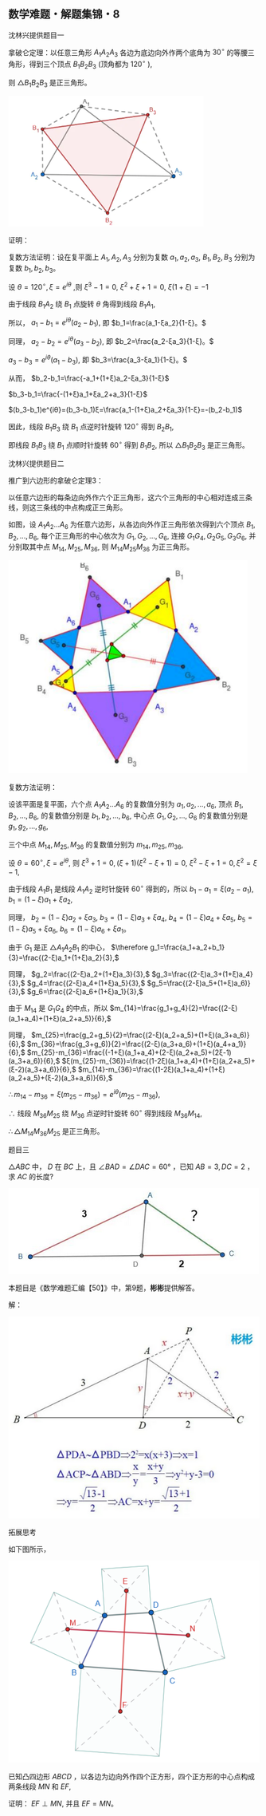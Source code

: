 ## 数学难题・解题集锦・8

沈林兴提供题目一

拿破仑定理：以任意三角形 $A_1A_2A_3$ 各边为底边向外作两个底角为 $30^{\circ}$ 的等腰三角形，得到三个顶点 $B_1B_2B_3$ (顶角都为 $120^{\circ}$ ), 

则 $\triangle B_1B_2B_3$ 是正三角形。

![图](/pics/p66-1.png)

证明：

复数方法证明：设在复平面上 $A_1,A_2,A_3$ 分别为复数 $a_1,a_2,a_3,$ $B_1,B_2,B_3$ 分别为复数 $b_1,b_2,b_3。$ 

设 $θ=120^{\circ},ξ=e^{iθ}$ ,则 $ξ^3-1=0,$ $ξ^2+ξ+1=0,$ $ξ(1+ξ)=-1$

由于线段 $B_1A_2$ 绕 $B_1$ 点旋转 $θ$ 角得到线段 $B_1A_1,$

所以， $a_1-b_1=e^{iθ}(a_2-b_1),$ 即 $b_1=\frac{a_1-ξa_2}{1-ξ}。$

同理， $a_2-b_2=e^{iθ}(a_3-b_2),$ 即 $b_2=\frac{a_2-ξa_3}{1-ξ}。$

$a_3-b_3=e^{iθ}(a_1-b_3),$ 即 $b_3=\frac{a_3-ξa_1}{1-ξ}。$

从而， $b_2-b_1=\frac{-a_1+(1+ξ)a_2-ξa_3}{1-ξ}$

$b_3-b_1=\frac{-(1+ξ)a_1+ξa_2+a_3}{1-ξ}$

$(b_3-b_1)e^{iθ}=(b_3-b_1)ξ=\frac{a_1-(1+ξ)a_2+ξa_3}{1-ξ}=-(b_2-b_1)$

因此，线段 $B_1B_3$ 绕 $B_1$ 点逆时针旋转 $120^{\circ}$ 得到 $B_2B_1,$ 

即线段 $B_1B_3$ 绕 $B_1$ 点顺时针旋转 $60^{\circ}$ 得到 $B_1B_2,$ 所以 $\triangle B_1B_2B_3$ 是正三角形。

沈林兴提供题目二

推广到六边形的拿破仑定理3：

以任意六边形的每条边向外作六个正三角形，这六个三角形的中心相对连成三条线，则这三条线的中点构成正三角形。 

如图，设 $A_1A_2...A_6$ 为任意六边形，从各边向外作正三角形依次得到六个顶点 $B_1,B_2,...,B_6,$ 每个正三角形的中心依次为 $G_1,G_2,...,G_6,$ 连接 $G_1G_4,G_2G_5,G_3G_6,$ 并分别取其中点 $M_{14},M_{25},M_{36},$ 则 $M_{14}M_{25}M_{36}$ 为正三角形。

![图](/pics/p66-2.png)

复数方法证明：

设该平面是复平面，六个点 $A_1A_2...A_6$ 的复数值分别为 $a_1,a_2,...,a_6,$ 顶点 $B_1,B_2,...,B_6,$ 的复数值分别是 $b_1,b_2,...,b_6,$ 中心点 $G_1,G_2,...,G_6$ 的复数值分别是 $g_1,g_2,...,g_6,$ 

三个中点 $M_{14},M_{25},M_{36}$ 的复数值分别为 $m_{14},m_{25},m_{36},$ 

设 $θ=60^{\circ},ξ=e^{iθ},$ 则 $ξ^3+1=0,(ξ+1)(ξ^2-ξ+1)=0,$ $ξ^2-ξ+1=0,ξ^2=ξ-1,$ 

由于线段 $A_1B_1$ 是线段 $A_1A_2$ 逆时针旋转 $60^{\circ}$ 得到的，所以 $b_1-a_1=ξ(a_2-a_1),$ $b_1=(1-ξ)a_1+ξa_2,$ 

同理， $b_2=(1-ξ)a_2+ξa_3,$ $b_3=(1-ξ)a_3+ξa_4,$ $b_4=(1-ξ)a_4+ξa_5,$ $b_5=(1-ξ)a_5+ξa_6,$ $b_6=(1-ξ)a_6+ξa_1。$ 

由于 $G_1$ 是正 $\triangle A_1A_2B_1$ 的中心， $\therefore g_1=\frac{a_1+a_2+b_1}{3}=\frac{(2-ξ)a_1+(1+ξ)a_2}{3},$ 

同理， $g_2=\frac{(2-ξ)a_2+(1+ξ)a_3}{3},$ $g_3=\frac{(2-ξ)a_3+(1+ξ)a_4}{3},$ $g_4=\frac{(2-ξ)a_4+(1+ξ)a_5}{3},$ $g_5=\frac{(2-ξ)a_5+(1+ξ)a_6)}{3},$ $g_6=\frac{(2-ξ)a_6+(1+ξ)a_1}{3},$ 

由于 $M_{14}$ 是 $G_1G_4$ 的中点，所以 $m_{14}=\frac{g_1+g_4}{2}=\frac{(2-ξ)(a_1+a_4)+(1+ξ)(a_2+a_5)}{6},$ 

同理， $m_{25}=\frac{g_2+g_5}{2}=\frac{(2-ξ)(a_2+a_5)+(1+ξ)(a_3+a_6)}{6},$ $m_{36}=\frac{g_3+g_6)}{2}=\frac{(2-ξ)(a_3+a_6)+(1+ξ)(a_4+a_1)}{6},$ $m_{25}-m_{36}=\frac{(-1+ξ)(a_1+a_4)+(2-ξ)(a_2+a_5)+(2ξ-1)(a_3+a_6)}{6},$ $ξ(m_{25}-m_{36})=\frac{(1-2ξ)(a_1+a_4)+(1+ξ)(a_2+a_5)+(ξ-2)(a_3+a_6)}{6},$ $m_{14}-m_{36}=\frac{(1-2ξ)(a_1+a_4)+(1+ξ)(a_2+a_5)+(ξ-2)(a_3+a_6)}{6},$ 

$\therefore m_{14}-m_{36}=ξ(m_{25}-m_{36})=e^{iθ}(m_{25}-m_{36}),$ 

$\therefore$ 线段 $M_{36}M_{25}$ 绕 $M_{36}$ 点逆时针旋转 $60^{\circ}$ 得到线段 $M_{36}M_{14},$ 

$\therefore \triangle M_{14}M_{36}M_{25}$ 是正三角形。 

题目三

$\triangle ABC$ 中， $D$ 在 $BC$ 上，且 $\angle BAD=\angle DAC=60°$ ，已知 $AB=3,DC=2$ ，求 $AC$ 的长度?

![图](/pics/p66-3.png)

本题目是《数学难题汇编【50】》中，第9题，**彬彬**提供解答。

解：

![图](/pics/p66-4.png)

拓展思考

如下图所示，

![图](/pics/p66-5.png)

已知凸四边形 $ABCD$ ，以各边为边向外作四个正方形，四个正方形的中心点构成两条线段 $MN$ 和 $EF,$

证明： $EF\perp MN,$ 并且 $EF=MN。$
